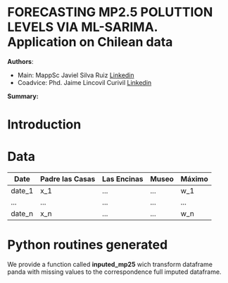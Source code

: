 # FORECASTING MP2.5 POLUTTION LEVELS VIA ML-SARIMA. Application on Chilean data

**Authors**:
+ Main: MappSc Javiel Silva Ruiz [Linkedin ](https://www.linkedin.com/in/javier-silva-ruiz-76121155/)
+ Coadvice: Phd. Jaime Lincovil Curivil [Linkedin](https://www.linkedin.com/in/jaime-enrique-lincovil-curivil-973a9b186/?originalSubdomain=cl)

**Summary:**
# Introduction

# Data

| Date | Padre las Casas| Las Encinas| Museo| Máximo|
|---|---|---|---|---|
|date_1   |x_1|...|...|w_1|
| ...  |...|...|...|...|
| date_n  |x_n|...|...|w_n|

# Python routines generated

We provide a function called **inputed_mp25** wich transform dataframe panda with missing values to the correspondence full imputed dataframe.



